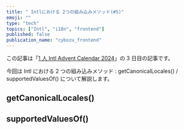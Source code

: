 ```yaml
---
title: " Intlにおける 2つの組み込みメソッド(#5)"
emoji: ""
type: "tech"
topics: ["Intl", "i18n", "frontend"]
published: false
publication_name: "cybozu_frontend"
---
```


この記事は「[1 人 Intl Advent Calendar 2024](https://adventar.org/calendars/10555)」の 3 日目の記事です。

今回は Intl における 2 つの組み込みメソッド : getCanonicalLocales() / supportedValuesOf() について解説します。

## getCanonicalLocales()

## supportedValuesOf()
